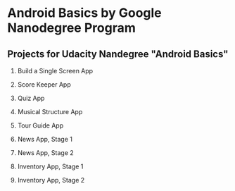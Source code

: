 # Android Basics by Google Nanodegree Program

## Projects for Udacity Nandegree "Android Basics"

1. Build a Single Screen App

2. Score Keeper App

3. Quiz App

4. Musical Structure App

5. Tour Guide App

6. News App, Stage 1

7. News App, Stage 2

8. Inventory App, Stage 1

9. Inventory App, Stage 2
